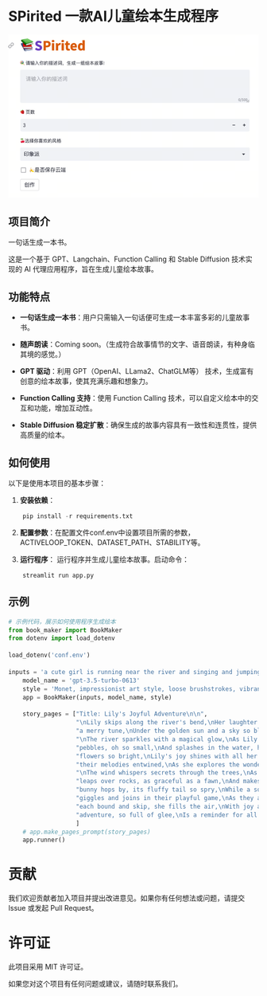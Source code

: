 # SPirited 一款AI儿童绘本生成程序

![img.png](images/img.png)

## 项目简介
一句话生成一本书。

这是一个基于 GPT、Langchain、Function Calling 和 Stable Diffusion 技术实现的 AI 代理应用程序，旨在生成儿童绘本故事。

## 功能特点

- **一句话生成一本书**：用户只需输入一句话便可生成一本丰富多彩的儿童故事书。

- **随声朗读**：Coming soon。（生成符合故事情节的文字、语音朗读，有种身临其境的感觉。）

- **GPT 驱动**：利用 GPT（OpenAI、LLama2、ChatGLM等） 技术，生成富有创意的绘本故事，使其充满乐趣和想象力。

- **Function Calling 支持**：使用 Function Calling 技术，可以自定义绘本中的交互和功能，增加互动性。

- **Stable Diffusion 稳定扩散**：确保生成的故事内容具有一致性和连贯性，提供高质量的绘本。

## 如何使用

以下是使用本项目的基本步骤：

1. **安装依赖**：
```python
    pip install -r requirements.txt
```

2. **配置参数**：在配置文件conf.env中设置项目所需的参数，ACTIVELOOP_TOKEN、DATASET_PATH、STABILITY等。

3. **运行程序**： 运行程序并生成儿童绘本故事。启动命令：
```angular2html
    streamlit run app.py
```

## 示例

```python
# 示例代码，展示如何使用程序生成绘本
from book_maker import BookMaker
from dotenv import load_dotenv

load_dotenv('conf.env')

inputs = 'a cute girl is running near the river and singing and jumping'
    model_name = 'gpt-3.5-turbo-0613'
    style = 'Monet, impressionist art style, loose brushstrokes, vibrant colors, painted, painted light'
    app = BookMaker(inputs, model_name, style)

    story_pages = ["Title: Lily's Joyful Adventure\n\n",
                   "\nLily skips along the river's bend,\nHer laughter echoing with every bend.\nShe twirls and sings "
                   "a merry tune,\nUnder the golden sun and a sky so blue.\n\n",
                   "\nThe river sparkles with a magical glow,\nAs Lily's feet dance to and fro.\nShe jumps over "
                   "pebbles, oh so small,\nAnd splashes in the water, having a ball.\n\nAmidst the green trees and "
                   "flowers so bright,\nLily's joy shines with all her might.\nShe sings with the birds, "
                   "their melodies entwined,\nAs she explores the wonders she's destined to find.\n\n",
                   "\nThe wind whispers secrets through the trees,\nAs Lily's laughter floats on the breeze.\nShe "
                   "leaps over rocks, as graceful as a fawn,\nAnd makes friends with creatures, big and small.\n\nA "
                   "bunny hops by, its fluffy tail so spry,\nWhile a squirrel chatters, scampering up high.\nLily "
                   "giggles and joins in their playful game,\nAs they all frolic together, without any shame.\n\nWith "
                   "each bound and skip, she fills the air,\nWith joy and happiness, beyond compare.\nLily's "
                   "adventure, so full of glee,\nIs a reminder for all to be wild and free.\n\nEnd of story."
                   ]
    # app.make_pages_prompt(story_pages)
    app.runner()
```

# 贡献
我们欢迎贡献者加入项目并提出改进意见。如果你有任何想法或问题，请提交 Issue 或发起 Pull Request。

# 许可证
此项目采用 MIT 许可证。

如果您对这个项目有任何问题或建议，请随时联系我们。



